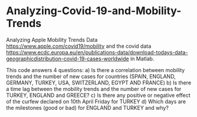 # Analyzing-Covid-19-and-Mobility-Trends
Analyzing Apple Mobility Trends Data https://www.apple.com/covid19/mobility and the covid data https://www.ecdc.europa.eu/en/publications-data/download-todays-data-geographicdistribution-covid-19-cases-worldwide in Matlab.

This code answers 4 questions:
a) Is there a correlation between mobility trends and the number of new cases for countries (SPAIN, ENGLAND, GERMANY, TURKEY, USA, SWITZERLAND, EGYPT AND FRANCE)
b) Is there a time lag between the mobility trends and the number of new cases for TURKEY, ENGLAND and GREECE? 
c) Is there any positive or negative effect of the curfew declared on 10th April Friday for TURKEY
d) Which days are the milestones (good or bad) for ENGLAND and TURKEY and why? 

